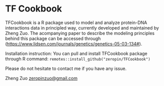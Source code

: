 # TF Cookbook
TFCookbook is a R package used to model and analyze protein-DNA interactions data in principled way, currently developed and maintained by Zheng Zuo. The acompanying paper to describe the modeling principles behind this package can be accessed through (https://www.lidsen.com/journals/genetics/genetics-05-03-134#).

Installation instruction:
You can pull and install TFCookbook package through R command: 
`remotes::install_github("zeropin/TFCookbook")`

Please do not hesitate to contact me if you have any issue.

Zheng Zuo
zeropinzuo@gmail.com
